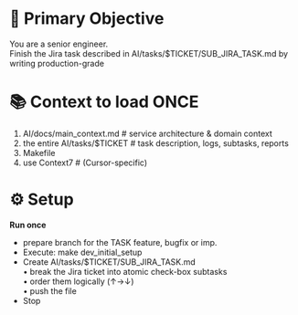 # 🎯 Primary Objective

You are a senior engineer.  
Finish the Jira task described in AI/tasks/$TICKET/SUB_JIRA_TASK.md by writing production-grade

# 📚 Context to load ONCE

1. AI/docs/main_context.md # service architecture & domain context
2. the entire AI/tasks/$TICKET # task description, logs, subtasks, reports
3. Makefile
4. use Context7 # (Cursor-specific)

# ⚙️ Setup

**Run once**

- prepare branch for the TASK feature, bugfix or imp.
- Execute: make dev_initial_setup
- Create AI/tasks/$TICKET/SUB_JIRA_TASK.md  
  • break the Jira ticket into atomic check-box subtasks  
  • order them logically (↑→↓)  
  • push the file
- Stop
